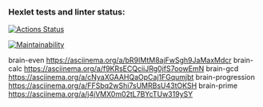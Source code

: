 ### Hexlet tests and linter status:
[![Actions Status](https://github.com/nmanuilova/frontend-project-lvl1/actions/workflows/hexlet-check.yml/badge.svg)](https://github.com/nmanuilova/frontend-project-lvl1/actions)

[![Maintainability](https://api.codeclimate.com/v1/badges/39843260891376d1d419/maintainability)](https://codeclimate.com/github/nmanuilova/frontend-project-lvl1/maintainability)

brain-even https://asciinema.org/a/bR9IMtM8ajFwSgh9JaMaxMdcr
brain-calc https://asciinema.org/a/f9KRsECQciiJRg0jfS7oowEmN
brain-gcd https://asciinema.org/a/cNyaXGAAHQaOpCaj1FGqumjbt
brain-progression https://asciinema.org/a/FFSbq2wShi7sUMRBsU43tOKSH
brain-prime https://asciinema.org/a/j4jVMX0m02tL7BYcTUw319ySY
